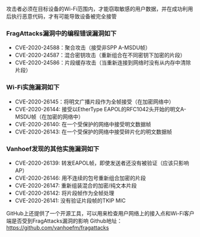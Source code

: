 攻击者必须在目标设备的Wi-Fi范围内，才能窃取敏感的用户数据，并在成功利用后执行恶意代码，才有可能导致设备被完全接管

### FragAttacks漏洞中的编程错误漏洞如下
- CVE-2020-24588：聚合攻击（接受非SPP A-MSDU帧）
- CVE-2020-24587：混合密钥攻击（重新组合在不同密钥下加密的片段）
- CVE-2020-24586：片段缓存攻击（当重新连接到网络时没有从内存中清除片段）

### Wi-Fi实施漏洞如下
- CVE-2020-26145：将明文广播片段作为全帧接受（在加密网络中）
- CVE-2020-26144: 接受以EtherType EAPOL的RFC1042头开始的明文A-MSDU帧（在加密的网络中）
- CVE-2020-26140: 在一个受保护的网络中接受明文数据帧
- CVE-2020-26143: 在一个受保护的网络中接受碎片化的明文数据帧

### Vanhoef发现的其他实施漏洞如下
- CVE-2020-26139: 转发EAPOL帧，即使发送者还没有被验证（应该只影响AP）
- CVE-2020-26146: 用不连续的包号重新组合加密的片段
- CVE-2020-26147: 重新组装混合的加密/纯文本片段
- CVE-2020-26142: 将片段帧作为全帧处理
- CVE-2020-26141: 没有验证片段帧的TKIP MIC

GitHub上还提供了一个开源工具，可以用来检查用户网络上的接入点和Wi-Fi客户端是否受到FragAttacks漏洞的影响
Github地址：https://github.com/vanhoefm/fragattacks
